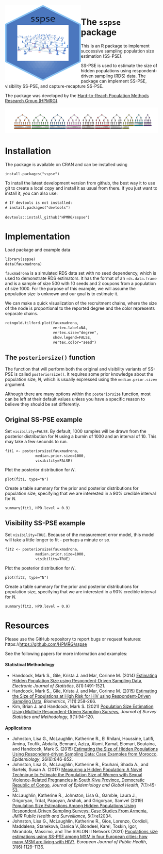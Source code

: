 <img src="man/figures/sspse_hl.png" align="left" width="250" height="250" alt="RDS network"/>

# The `sspse` package

This is an R package to implement successive sampling population size estimation (SS-PSE).

SS-PSE is used to estimate the size of hidden populations using respondent-driven sampling (RDS) data. The package can implement SS-PSE, visibility SS-PSE, and capture-recapture SS-PSE. 

The package was developed by the [Hard-to-Reach Population Methods Research Group (HPMRG)](https://github.com/HPMRG).

<img src="man/Figures/fauxmadrona_recplot.jpeg" width = 900 alt="sspse banner"/>

# Installation

The package is available on CRAN and can be installed using

```{r}
install.packages("sspse")
```

To install the latest development version from github, the best way it to use git to create a local copy and install it as usual from there. If you just want to install it, you can also use:

```{r}
# If devtools is not installed:
# install.packages("devtools")

devtools::install_github("HPMRG/sspse")
```

# Implementation

Load package and example data

```
library(sspse)
data(fauxmadrona)
```

`fauxmadrona` is a simulated RDS data set with no seed dependency, which is used to demonstrate RDS estimators. It has the format of an `rds.data.frame` and is a sample of size 500 with 10 seeds and 2 coupons from a population of size 1000. For the purpose of this example, we will assume the population size is unknown and our goal is to estimate it.

We can make a quick visualization of the recruitment chains, where the size of the node is proportional to the reported degree and the color represents separate chains.

```{r}
reingold.tilford.plot(fauxmadrona, 
                      vertex.label=NA, 
                      vertex.size="degree",
                      show.legend=FALSE,
                      vertex.color="seed")
```

## The `posteriorsize()` function

The function that will perform both the original and visibility variants of SS-PSE is called `posteriorsize()`. It requires some prior knowledge about the population size, $N$, which is usually expressed using the `median.prior.size=` argument. 

Although there are many options within the `posteriorsize` function, most can be left at their default values unless you have a specific reason to believe they should be set differently.

## Original SS-PSE example

Set `visibility=FALSE`. By default, 1000 samples will be drawn from the posterior distribution for $N$ using a burnin of 1000 and an interval of 10. This may take a few seconds to run.

```
fit1 <- posteriorsize(fauxmadrona, 
              median.prior.size=1000,
              visibility=FALSE)
```

Plot the posterior distribution for $N$.

```
plot(fit1, type="N")
```

Create a table summary for the prior and posterior distributions for population size, specifying that we are interested in a 90% credible interval for $N$.

```
summary(fit1, HPD.level = 0.9)
```

## Visibility SS-PSE example

Set `visibility=TRUE`. Because of the measurement error model, this model will take a little longer to fit - perhaps a minute or so.

```
fit2 <- posteriorsize(fauxmadrona, 
              median.prior.size=1000,
              visibility=TRUE)
```

Plot the posterior distribution for $N$.

```
plot(fit2, type="N")
```

Create a table summary for the prior and posterior distributions for population size, specifying that we are interested in a 90% credible interval for $N$.

```
summary(fit2, HPD.level = 0.9)
```

# Resources

Please use the GitHub repository to report bugs or request features: https://https://github.com/HPMRG/sspse

<!-- A more detailed vignette with information on measurement error and diagnostics can be found here: [[link to katie's page]] -->

See the following papers for more information and examples:

#### Statistical Methodology

* Handcock, Mark S., Gile, Krista J. and Mar, Corinne M. (2014) [Estimating Hidden Population Size using Respondent-Driven Sampling Data](https://doi.org/10.1214/14-ejs923), *Electronic Journal of Statistics*, 8(1):1491-1521.
* Handcock, Mark S., Gile, Krista J. and Mar, Corinne M. (2015) [Estimating the Size of Populations at High Risk for HIV using Respondent-Driven Sampling Data](https://doi.org/10.1111/biom.12255), *Biometrics*, 71(1):258-266.
* Kim, Brian J. and Handcock, Mark S. (2021) [Population Size Estimation Using Multiple Respondent-Driven Sampling Surveys](https://doi.org/10.1093/jssam/smz055), *Journal of Survey Statistics and Methodology*, 9(1):94–120.

#### Applications

* Johnston, Lisa G., McLaughlin, Katherine R., El Rhilani, Houssine, Latifi, Amina, Toufik, Abdalla, Bennani, Aziza, Alami, Kamal, Elomari, Boutaina, and Handcock, Mark S. (2015) [Estimating the Size of Hidden Populations Using Respondent-driven Sampling Data: Case Examples from Morocco](https://doi.org/10.1097/EDE.0000000000000362), *Epidemiology*, 26(6):846-852.
* Johnston, Lisa G., McLaughlin, Katherine R., Rouhani, Shada A., and Bartels, Susan A. (2017) [Measuring a Hidden Population: A Novel Technique to Estimate the Population Size of Women with Sexual Violence-Related Pregnancies in South Kivu Province, Democratic Republic of Congo](https://doi.org/10.1016/j.jegh.2016.08.003), *Journal of Epidemiology and Global Health*, 7(1):45-53.
* McLaughlin, Katherine R., Johnston, Lisa G., Gamble, Laura J., Grigoryan, Trdat, Papoyan, Arshak, and Grigoryan, Samvel (2019) [Population Size Estimations Among Hidden Populations Using Respondent-Driven Sampling Surveys: Case Studies From Armenia](https://doi.org/10.2196/12034), *JMIR Public Health and Surveillance*, 5(1):e12034.
* Johnston, Lisa G., McLaughlin, Katherine R., Gios, Lorenzo, Cordioli, Maddalena, Staneková, Danica V.,Blondeel, Karel, Toskin, Igor, Mirandola, Massimo, and The SIALON II Network (2021) [Populations size estimations using SS-PSE among MSM in four European cities: how many MSM are living with HIV?](https://doi.org/10.1093/eurpub/ckab148), *European Journal of Public Health*, 31(6):1129–1136.
